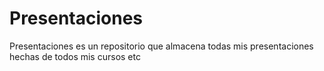 # Presentaciones
Presentaciones es un repositorio que almacena todas mis presentaciones hechas de todos mis cursos etc
